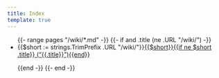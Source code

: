 ```yaml
---
title: Index
template: true
---
```


<div id="wikiindex">

<ul>
{{- range pages "/wiki/*.md" -}}
{{- if and .title (ne .URL "/wiki/") -}}
<li class="wikititle">{{$short := strings.TrimPrefix .URL "/wiki/"}}<a href="{{.URL}}">{{$short}}{{if ne $short .title}} (“{{.title}}”){{end}}</a></p>
{{end -}}
{{- end -}}
</ul>

</div>
